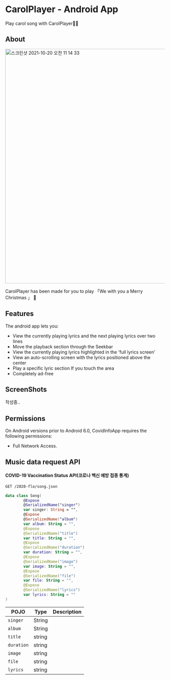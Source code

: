 # CarolPlayer - Android App
Play carol song with CarolPlayer🎅🎺
  
## About

<img width="740" alt="스크린샷 2021-10-20 오전 11 14 33" src="https://user-images.githubusercontent.com/18653295/138435904-f3e37d5a-a92a-479f-aaa3-fbffdba070b2.png"> 

CarolPlayer has been made for you to play 「We with you a Merry Christmas 」 🎵

## Features
The android app lets you:
* View the currently playing lyrics and the next playing lyrics over two lines
* Move the playback section through the Seekbar
* View the currently playing lyrics highlighted in the 'full lyrics screen'  
* View an auto-scrolling screen with the lyrics positioned above the center
* Play a specific lyric section If you touch the area
* Completely ad-free

## ScreenShots
작성중..
## Permissions
On Android versions prior to Android 6.0, CovidInfoApp requires the following permissions:
* Full Network Access.

## Music data request API
<h4> COVID-19 Vaccination Status API(코로나 백신 예방 접종 통계) </h4> 

```html
GET /2020-flo/song.json
```  

```kotlin
data class Song(
        @Expose
        @SerializedName("singer")
        var singer: String = "",
        @Expose
        @SerializedName("album")
        var album: String = "",
        @Expose
        @SerializedName("title")
        var title: String = "",
        @Expose
        @SerializedName("duration")
        var duration: String = "",
        @Expose
        @SerializedName("image")
        var image: String = "",
        @Expose
        @SerializedName("file")
        var file: String = "",
        @Expose
        @SerializedName("lyrics")
        var lyrics: String = ""
)
```


<!-- Table -->
|POJO|Type|Description|
|--|--|--|
|`singer`|String||
|`album`|String||
|`title`|string||
|`duration`|string||
|`image`|string||
|`file`|string||
|`lyrics`|string||


